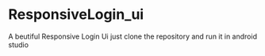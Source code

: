 # ResponsiveLogin_ui
A beutiful Responsive Login Ui
just clone the repository and run it in android studio
